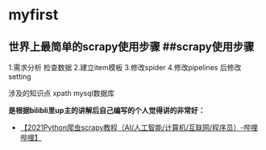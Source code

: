 # myfirst
世界上最简单的scrapy使用步骤
##scrapy使用步骤
-
1.需求分析 检查数据
2.建立item模板
3.修改spider 
4.修改pipelines 后修改setting


涉及的知识点 xpath mysql数据库  

**是根据bilibli里up主的讲解后自己编写的个人觉得讲的非常好：**
- [【2021Python爬虫scrapy教程（AI/人工智能/计算机/互联网/程序员）-哔哩哔哩】](https://b23.tv/JnNkkN)
